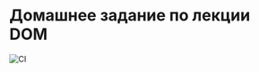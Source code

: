 # Домашнее задание по лекции DOM

![CI](https://github.com/polinkavishinka/ahj_dom/actions/workflows/web.yml/badge.svg)





